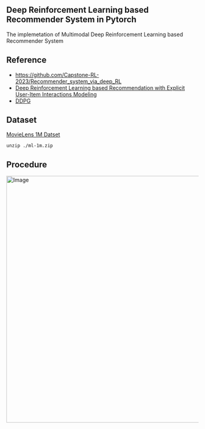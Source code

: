 ## Deep Reinforcement Learning based Recommender System in Pytorch
The implemetation of Multimodal Deep Reinforcement Learning based Recommender System  

## Reference
- https://github.com/Capstone-RL-2023/Recommender_system_via_deep_RL
- [Deep Reinforcement Learning based Recommendation with Explicit User-Item Interactions Modeling](https://arxiv.org/abs/1810.12027)
- [DDPG](https://arxiv.org/abs/1509.02971)

## Dataset
[MovieLens 1M Datset](https://grouplens.org/datasets/movielens/1m/)

```
unzip ./ml-1m.zip
```
## Procedure
<img width="646" alt="Image" src="https://github.com/user-attachments/assets/67a40440-a67d-4862-afaf-a97e2b60301c" />
